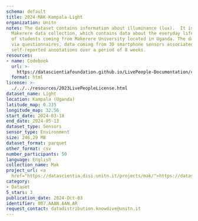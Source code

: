 ```yaml
---
schema: default
title: 2024-MAK-Kampala-Light
organization: Unitn
notes: The dataset contains information about illuminance (lux).  It is part of the
  Makerere data collection, which contains data about the everyday life activities
  of students coming from Makerere University located in Uganda. The data were collected
  via questionnaires, data coming from 30 smartphone sensors associated to thousand
  self-reported annotations over a period of 8 weeks.
resources:
- name: Codebook
  url: >-
    https://datascientiafoundation.github.io/LivePeople-Documentation/codebooks/2024-MAK-Kampala-light.html
  format: html
license: >-
  ./../../resources/2023LivePeopleLicense.html
dataset_name: Light
location: Kampala (Uganda)
latitude_map: 0.335
longitude_map: 32.56
start_date: 2024-03-18
end_date: 2024-05-13
dataset_type: Sensors
sensor_type: Environment
size: 246,29 MB
dataset_format: parquet
other_format: csv
number_participants: 50
language: English
collection_name: Mak
project_url: <a 
  href="https://datascientia.disi.unitn.it/projects/mak/">https://datascientia.disi.unitn.it/projects/mak/</a>
category:
- Dataset
5_stars: 3
publication_date: 2024-Oct-03
identifier: 007.AAAN.AAN.AR
request_contact: datadistribution.knowdive@unitn.it
---
```

